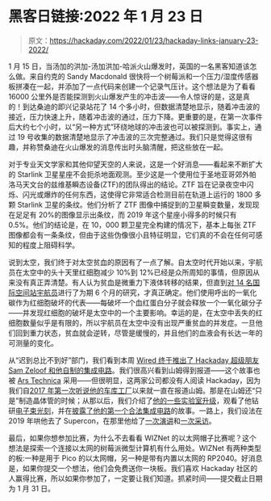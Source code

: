# 黑客日链接:2022 年 1 月 23 日

> 原文：<https://hackaday.com/2022/01/23/hackaday-links-january-23-2022/>

1 月 15 日，当汤加的洪加-汤加洪加-哈派火山爆发时，英国的一名黑客知道该怎么做。来自约克的 Sandy Macdonald 很快将一个树莓派和一个压力/湿度传感器板拼凑在一起，并添加了一点代码来创建一个记录气压计。这个想法是为了看看 16000 公里外是否能探测到火山爆发产生的冲击波——令人惊讶的是，这是真的！到达桑迪的即兴记录站花了 14 个多小时，但数据清楚地显示，随着冲击波的接近，压力快速上升，随着冲击波的通过，压力下降。更重要的是，在第一次事件后大约七个小时，以“另一种方式”环绕地球的冲击波也可以被探测到。事实上，通过 19 号收集的数据清楚地显示了冲击波的三次完整通过。我们只是觉得这很有趣，并称赞桑迪在火山爆发的消息传出时头脑清醒，把这些放在一起。

对于专业天文学家和其他仰望天空的人来说，这是一个好消息——看起来不断扩大的 Starlink 卫星星座不会扼杀地面观测。至少这是一个使用位于圣地亚哥郊外帕洛马天文台的兹维基瞬态设备(ZTF)的团队得出的结论。ZTF 旨在记录夜空中闪烁、闪光或爆炸的任何东西，这使得它非常适合检测目前在轨道上运行的 1800 多颗 Starlink 卫星的条纹。他们分析了 ZTF 图像中捕捉到的卫星瞬变数量，发现现在足足有 20%的图像显示出条纹，而 2019 年这个星座小得多的时候只有 0.5%。他们的结论是，在 10，000 颗卫星完全构建的情况下，基本上每张 ZTF 图像都会有一条条纹，但由于这些伪像很小且特征明显，它们真的不会在任何可感知的程度上阻碍科学。

说到太空，我们终于对太空贫血的原因有了一点了解。自太空时代开始以来，宇航员在太空中的头十天里红细胞减少 10%到 12%已经是众所周知的事情，但原因从来没有真正弄清楚。有人认为贫血是微重力下液体转移的结果，但直到[对 14 名国际空间站宇航员](https://www.nature.com/articles/s41591-021-01637-7)进行了为期 6 个月的研究，才真正确定。他们使用呼出的一氧化碳作为红细胞破坏的代表——每破坏一个血红蛋白分子就会释放一个一氧化碳分子——并发现红细胞的破坏是太空中的一个主要影响。幸运的是，在太空中丢失的红细胞数量似乎是有限的，所以宇航员在太空中没有出现严重贫血的并发症。一旦他们回到重力状态，贫血就会逆转，尽管是缓慢的，并且他们的血液会有长达一年的可测量的变化。

从“迟到总比不到好”部门，我们看到本周 [Wired 终于推出了 Hackaday 超级朋友 Sam Zeloof 和他自制的集成电路](https://www.wired.com/story/22-year-old-builds-chips-parents-garage/)。我们很高兴看到山姆得到报道——这个故事也被 [Ars Technica](https://arstechnica.com/information-technology/2022/01/this-22-year-old-builds-chips-in-his-parents-garage/) 采用——但很明显，这两家公司都没有人阅读 Hackaday，因为我们自[2017 年第一次听说他的车库工厂](https://hackaday.com/2017/02/25/the-fab-lab-next-door-diy-semiconductors/)以来就一直在报道山姆。那是在山姆还“只是”制造晶体管的时候；从那以后，我们介绍了[他的一些实验室升级](https://hackaday.com/2017/06/11/scanning-electron-microscope-adds-to-already-impressive-garage-lab/)，观看了他钻研[电子束光刻](https://hackaday.com/2018/12/13/tiny-art-etched-into-silicon-wafers-with-electron-beam-lithography/)，并在[披露了他的第一个合法集成电路](https://hackaday.com/2018/04/24/first-lithographically-produced-home-made-ic-announced/)的故事。一路上，我们设法在 2019 年哄他去了 Supercon，在那里他给了[一次演讲](https://hackaday.com/2018/11/19/of-roach-killer-and-rust-remover-sam-zeloofs-garage-made-chips/)和[一次采访](https://hackaday.com/2019/11/12/superconference-interview-sam-zeloof/)。

最后，如果你想参加比赛，为什么不去看看 WIZNet 的以太网帽子比赛呢？这个想法是探索一个连接以太网的树莓派微型计算机有什么用处。WIZNet 有两种类型的板:一种是用于 Pico 的以太网帽，另一种是带有内置以太网的 RP2040。好消息是，如果你提交一个想法，他们会免费送你一块板。我们喜欢 Hackaday 社区的人赢得比赛，所以如果你参加了，一定要让我们知道。抓紧时间——提交截止日期为 1 月 31 日。